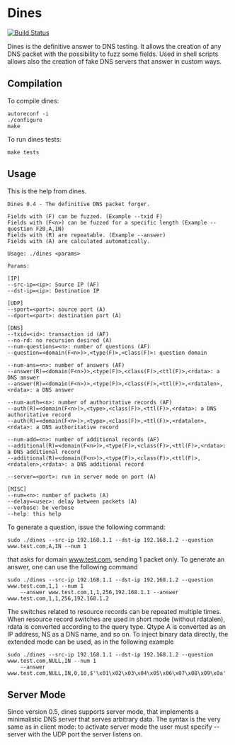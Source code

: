 Dines
=====

[![Build Status](https://travis-ci.org/crondaemon/dines.png)](https://travis-ci.org/crondaemon/dines)

Dines is the definitive answer to DNS testing. It allows the creation of any DNS packet with the possibility to fuzz some fields. Used in shell scripts allows also the creation of fake DNS servers that answer in custom ways.

Compilation
-----------
To compile dines:

    autoreconf -i
    ./configure
    make

To run dines tests:

    make tests

Usage
-----

This is the help from dines.

    Dines 0.4 - The definitive DNS packet forger.

    Fields with (F) can be fuzzed. (Example --txid F)
    Fields with (F<n>) can be fuzzed for a specific length (Example --question F20,A,IN)
    Fields with (R) are repeatable. (Example --answer)
    Fields with (A) are calculated automatically.

    Usage: ./dines <params>

    Params:

    [IP]
    --src-ip=<ip>: Source IP (AF)
    --dst-ip=<ip>: Destination IP

    [UDP]
    --sport=<port>: source port (A)
    --dport=<port>: destination port (A)

    [DNS]
    --txid=<id>: transaction id (AF)
    --no-rd: no recursion desired (A)
    --num-questions=<n>: number of questions (AF)
    --question=<domain(F<n>)>,<type(F)>,<class(F)>: question domain

    --num-ans=<n>: number of answers (AF)
    --answer(R)=<domain(F<n>)>,<type(F)>,<class(F)>,<ttl(F)>,<rdata>: a DNS answer
    --answer(R)=<domain(F<n>)>,<type(F)>,<class(F)>,<ttl(F)>,<rdatalen>,<rdata>: a DNS answer

    --num-auth=<n>: number of authoritative records (AF)
    --auth(R)=<domain(F<n>)>,<type>,<class(F)>,<ttl(F)>,<rdata>: a DNS authoritative record
    --auth(R)=<domain(F<n>)>,<type>,<class(F)>,<ttl(F)>,<rdatalen>,<rdata>: a DNS authoritative record

    --num-add=<n>: number of additional records (AF)
    --additional(R)=<domain(F<n>)>,<type(F)>,<class(F)>,<ttl(F)>,<rdata>: a DNS additional record
    --additional(R)=<domain(F<n>)>,<type(F)>,<class(F)>,<ttl(F)>,<rdatalen>,<rdata>: a DNS additional record

    --server=<port>: run in server mode on port (A)

    [MISC]
    --num=<n>: number of packets (A)
    --delay=<usec>: delay between packets (A)
    --verbose: be verbose
    --help: this help

To generate a question, issue the following command:

    sudo ./dines --src-ip 192.168.1.1 --dst-ip 192.168.1.2 --question www.test.com,A,IN --num 1

that asks for domain www.test.com, sending 1 packet only. To generate an answer, one can use the following
command

    sudo ./dines --src-ip 192.168.1.1 --dst-ip 192.168.1.2 --question www.test.com,1,1 --num 1
        --answer www.test.com,1,1,256,192.168.1.1 --answer www.test.com,1,1,256,192.168.1.2

The switches related to resource records can be repeated multiple times. When resource record switches are used
in short mode (without rdatalen), rdata is converted according to the query type. Qtype A is converted
as an IP address, NS as a DNS name, and so on. To inject binary data directly, the extended mode can be used,
as in the following example

    sudo ./dines --src-ip 192.168.1.1 --dst-ip 192.168.1.2 --question www.test.com,NULL,IN --num 1
        --answer www.test.com,NULL,IN,0,10,$'\x01\x02\x03\x04\x05\x06\x07\x08\x09\x0a'

Server Mode
-----------
Since version 0.5, dines supports server mode, that implements a minimalistic DNS server that serves arbitrary
data. The syntax is the very same as in client mode: to activate server mode the user must specify --server
with the UDP port the server listens on.
